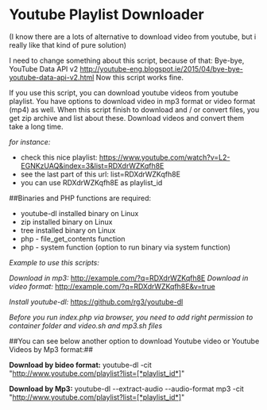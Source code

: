 # Youtube Playlist Downloader

(I know there are a lots of alternative to download video from youtube, but i really like that kind of pure solution)

I need to change something about this script, because of that: Bye-bye, YouTube Data API v2
http://youtube-eng.blogspot.ie/2015/04/bye-bye-youtube-data-api-v2.html
Now this script works fine.

If you use this script, you can download youtube videos from youtube playlist.
You have options to download video in mp3 format or video format (mp4) as well.
When this script finish to download and / or convert files, you get zip archive and list about these.
Download videos and convert them take a long time.

*for instance:*

* check this nice playlist: https://www.youtube.com/watch?v=L2-EGNKzUAQ&index=3&list=RDXdrWZKqfh8E
* see the last part of this url: list=RDXdrWZKqfh8E
* you can use RDXdrWZKqfh8E as playlist_id

##Binaries and PHP functions are required:

* youtube-dl installed binary on Linux
* zip installed binary on Linux
* tree installed binary on Linux
* php - file_get_contents function
* php - system function (option to run binary via system function)

*Example to use this scripts:*

*Download in mp3:* http://example.com/?q=RDXdrWZKqfh8E
*Download in video format:* http://example.com/?q=RDXdrWZKqfh8E&v=true

*Install youtube-dl:*
https://github.com/rg3/youtube-dl

*Before you run index.php via browser, you need to add right permission to container folder and video.sh and mp3.sh files*

##You can see below another option to download Youtube video or Youtube Videos by Mp3 format:##

**Download by bideo format:**
youtube-dl -cit "http://www.youtube.com/playlist?list=[*playlist_id*]"

**Download by Mp3:**
youtube-dl --extract-audio --audio-format mp3 -cit "http://www.youtube.com/playlist?list=[*playlist_id*]"


























